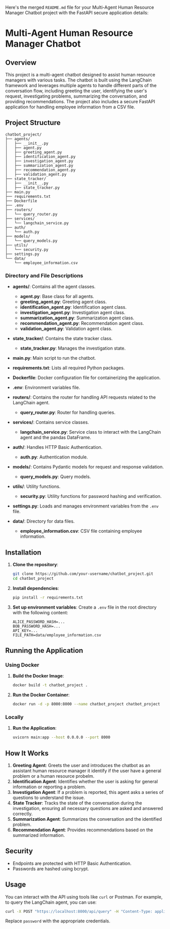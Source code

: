 Here's the merged `README.md` file for your Multi-Agent Human Resource Manager Chatbot project with the FastAPI secure application details:

# Multi-Agent Human Resource Manager Chatbot

## Overview

This project is a multi-agent chatbot designed to assist human resource managers with various tasks. The chatbot is built using the LangChain framework and leverages multiple agents to handle different parts of the conversation flow, including greeting the user, identifying the user's request, investigating problems, summarizing the conversation, and providing recommendations. The project also includes a secure FastAPI application for handling employee information from a CSV file.

## Project Structure

```
chatbot_project/
├── agents/
│   ├── __init__.py
│   ├── agent.py
│   ├── greeting_agent.py
│   ├── identification_agent.py
│   ├── investigation_agent.py
│   ├── summarization_agent.py
│   ├── recommendation_agent.py
│   ├── validation_agent.py
├── state_tracker/
│   ├── __init__.py
│   ├── state_tracker.py
├── main.py
├── requirements.txt
├── Dockerfile
├── .env
├── routers/
│   └── query_router.py
├── services/
│   └── langchain_service.py
├── auth/
│   └── auth.py
├── models/
│   └── query_models.py
├── utils/
│   └── security.py
├── settings.py
└── data/
    └── employee_information.csv
```

### Directory and File Descriptions

- **agents/**: Contains all the agent classes.
  - **agent.py**: Base class for all agents.
  - **greeting_agent.py**: Greeting agent class.
  - **identification_agent.py**: Identification agent class.
  - **investigation_agent.py**: Investigation agent class.
  - **summarization_agent.py**: Summarization agent class.
  - **recommendation_agent.py**: Recommendation agent class.
  - **validation_agent.py**: Validation agent class.

- **state_tracker/**: Contains the state tracker class.
  - **state_tracker.py**: Manages the investigation state.

- **main.py**: Main script to run the chatbot.
- **requirements.txt**: Lists all required Python packages.

- **Dockerfile**: Docker configuration file for containerizing the application.
- **.env**: Environment variables file.
- **routers/**: Contains the router for handling API requests related to the LangChain agent.
  - **query_router.py**: Router for handling queries.
- **services/**: Contains service classes.
  - **langchain_service.py**: Service class to interact with the LangChain agent and the pandas DataFrame.
- **auth/**: Handles HTTP Basic Authentication.
  - **auth.py**: Authentication module.
- **models/**: Contains Pydantic models for request and response validation.
  - **query_models.py**: Query models.
- **utils/**: Utility functions.
  - **security.py**: Utility functions for password hashing and verification.
- **settings.py**: Loads and manages environment variables from the `.env` file.
- **data/**: Directory for data files.
  - **employee_information.csv**: CSV file containing employee information.

## Installation

1. **Clone the repository**:
   ```bash
   git clone https://github.com/your-username/chatbot_project.git
   cd chatbot_project
   ```

2. **Install dependencies**:
   ```bash
   pip install -r requirements.txt
   ```

3. **Set up environment variables**:
   Create a `.env` file in the root directory with the following content:
   ```env
   ALICE_PASSWORD_HASH=...
   BOB_PASSWORD_HASH=...
   API_KEY=...
   FILE_PATH=data/employee_information.csv
   ```

## Running the Application

### Using Docker

1. **Build the Docker Image**:
   ```bash
   docker build -t chatbot_project .
   ```

2. **Run the Docker Container**:
   ```bash
   docker run -d -p 8000:8000 --name chatbot_project chatbot_project
   ```

### Locally

1. **Run the Application**:
   ```bash
   uvicorn main:app --host 0.0.0.0 --port 8000
   ```

## How It Works

1. **Greeting Agent**: Greets the user and introduces the chatbot as an assistant human resource manager it identify if the user have a general problem or a human resource probelm.
2. **Identification Agent**: Identifies whether the user is asking for general information or reporting a problem.
3. **Investigation Agent**: If a problem is reported, this agent asks a series of questions to understand the issue.
4. **State Tracker**: Tracks the state of the conversation during the investigation, ensuring all necessary questions are asked and answered correctly.
5. **Summarization Agent**: Summarizes the conversation and the identified problem.
6. **Recommendation Agent**: Provides recommendations based on the summarized information.

## Security
- Endpoints are protected with HTTP Basic Authentication.
- Passwords are hashed using bcrypt.

## Usage

You can interact with the API using tools like `curl` or Postman. For example, to query the LangChain agent, you can use:

```bash
curl -X POST "https://localhost:8000/api/query" -H "Content-Type: application/json" -u alice:password -d '{"text": "how many days off do I still have, I am bob?"}'
```

Replace `password` with the appropriate credentials.
